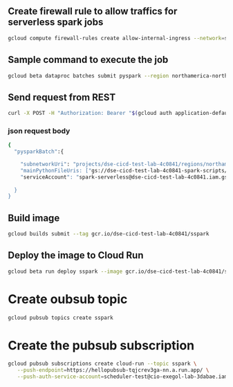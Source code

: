  ## Create firewall rule to allow traffics for serverless spark jobs
``` bash
gcloud compute firewall-rules create allow-internal-ingress --network=spark --source-ranges=10.0.0.0/8 --direction="ingress" --action="allow" --rules="all"
```

## Sample command to execute the job
``` bash
gcloud beta dataproc batches submit pyspark --region northamerica-northeast1 --subnet projects/dse-cicd-test-lab-4c0841/regions/northamerica-northeast1/subnetworks/spark --service-account spark-serverless@dse-cicd-test-lab-4c0841.iam.gserviceaccount.com gs://dse-cicd-test-lab-4c0841-spark-scripts/sample.py
```

## Send request from REST
```bash
curl -X POST -H "Authorization: Bearer "$(gcloud auth application-default print-access-token) -H "Content-Type: application/json; charset=utf-8" -d @request.json 	"https://dataproc.googleapis.com/v1/projects/dse-cicd-test-lab-4c0841/locations/northamerica-northeast1/batches"
```

### json request body
```bash
{
  "pysparkBatch":{

	"subnetworkUri": "projects/dse-cicd-test-lab-4c0841/regions/northamerica-northeast1/subnetworks/spark"
	"mainPythonFileUris: ["gs://dse-cicd-test-lab-4c0841-spark-scripts/sample.py"],
	"serviceAccount": "spark-serverless@dse-cicd-test-lab-4c0841.iam.gserviceaccount.com"
	
  }
}
```

## Build image
```bash
gcloud builds submit --tag gcr.io/dse-cicd-test-lab-4c0841/sspark
```

## Deploy the image to Cloud Run 
```bash
gcloud beta run deploy sspark --image gcr.io/dse-cicd-test-lab-4c0841/sspark --region northamerica-northeast1 --service-account spark-serverless@dse-cicd-test-lab-4c0841.iam.gserviceaccount.com --timeout 600 --execution-environment gen2
```

# Create oubsub topic

```bash
gcloud pubsub topics create sspark
```

# Create the pubsub subscription  
```bash
gcloud pubsub subscriptions create cloud-run --topic sspark \
   --push-endpoint=https://hellopubsub-tqjcrev3ga-nn.a.run.app/ \
   --push-auth-service-account=scheduler-test@cio-exegol-lab-3dabae.iam.gserviceaccount.com --ack-deadline=600
```

